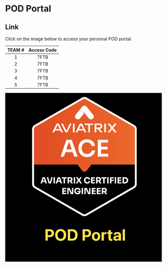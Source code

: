 # POD Portal

## Link
Click on the image below to access your personal POD portal.

| **TEAM #** | **Access Code** |
|:----------:|:---------------:|
|      1      |       7FTB      |
|      2      |       7FTB      |
|      3      |       7FTB      |
|      4      |       7FTB      |
|      5      |       7FTB      |


<a href="https://bridge-portal.ace.aviatrixlab.com/" target="_blank">

![My image](images/pod.png)

</a>
